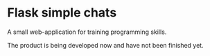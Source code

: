 # Flask simple chats
A small web-application for training programming skills.

The product is being developed now and have not been finished yet.